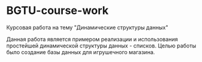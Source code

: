 # BGTU-course-work
Курсовая работа на тему "Динамические структуры данных"

Данная работа является примером реализации и использования простейшей динамической структуры данных - списков. Целью работы было создание базы данных для игрушечного магазина.
